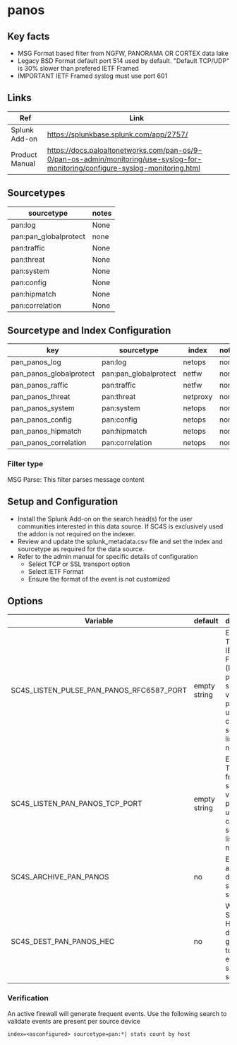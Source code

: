 # panos

## Key facts

* MSG Format based filter from NGFW, PANORAMA OR CORTEX data lake
* Legacy BSD Format default port 514 used by default. "Default TCP/UDP" is 30% slower than prefered IETF Framed
* IMPORTANT IETF Framed syslog must use port 601

## Links

| Ref            | Link                                                                                                    |
|----------------|---------------------------------------------------------------------------------------------------------|
| Splunk Add-on  | <https://splunkbase.splunk.com/app/2757/>                                                                 |
| Product Manual | <https://docs.paloaltonetworks.com/pan-os/9-0/pan-os-admin/monitoring/use-syslog-for-monitoring/configure-syslog-monitoring.html>                                                         |

## Sourcetypes

| sourcetype     | notes                                                                                                   |
|----------------|---------------------------------------------------------------------------------------------------------|
| pan:log        | None                                                                                                    |
| pan:pan_globalprotect | none |
| pan:traffic    | None                                                                                         |
| pan:threat     | None                                                                                          |
| pan:system     | None                                                                                          |
| pan:config     | None                                                                                          |
| pan:hipmatch   | None                                                                                          |
| pan:correlation | None                                                                                          |

## Sourcetype and Index Configuration

| key            | sourcetype     | index          | notes          |
|----------------|----------------|----------------|----------------|
| pan_panos_log      | pan:log       | netops          | none          |
| pan_panos_globalprotect | pan:pan_globalprotect | netfw | none |
| pan_panos_raffic    | pan:traffic      | netfw          | none          |
| pan_panos_threat    | pan:threat      | netproxy          | none          |
| pan_panos_system    | pan:system      | netops          | none          |
| pan_panos_config    | pan:config      | netops          | none          |
| pan_panos_hipmatch    | pan:hipmatch      | netops          | none          |
| pan_panos_correlation    | pan:correlation      | netops          | none          |

### Filter type

MSG Parse: This filter parses message content

## Setup and Configuration

* Install the Splunk Add-on on the search head(s) for the user communities interested in this data source. If SC4S is exclusively used the addon is not required on the indexer.
* Review and update the splunk_metadata.csv file and set the index and sourcetype as required for the data source.
* Refer to the admin manual for specific details of configuration
  * Select TCP or SSL transport option
  * Select IETF Format
  * Ensure the format of the event is not customized

## Options

| Variable       | default        | description    |
|----------------|----------------|----------------|
| SC4S_LISTEN_PULSE_PAN_PANOS_RFC6587_PORT      | empty string      | Enable a TCP using IETF Framing (RFC6587) port for this specific vendor product using a comma-separated list of port numbers |
| SC4S_LISTEN_PAN_PANOS_TCP_PORT      | empty string      | Enable a TCP port for this specific vendor product using a comma-separated list of port numbers |
| SC4S_ARCHIVE_PAN_PANOS | no | Enable archive to disk for this specific source |
| SC4S_DEST_PAN_PANOS_HEC | no | When Splunk HEC is disabled globally set to yes to enable this specific source |

### Verification

An active firewall will generate frequent events. Use the following search to validate events are present per source device

```
index=<asconfigured> sourcetype=pan:*| stats count by host
```

